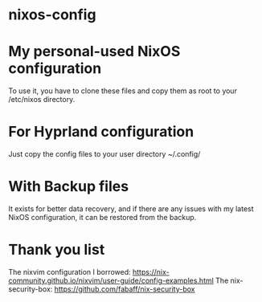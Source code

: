 # nixos-config
# My personal-used NixOS configuration

  To use it, you have to clone these files and copy them as root to your /etc/nixos directory.
  
# For Hyprland configuration
  
  Just copy the config files to your user directory ~/.config/

# With Backup files

  It exists for better data recovery, and if there are any issues with my latest NixOS configuration, it can be restored from the backup.

# Thank you list
  The nixvim configuration I borrowed: https://nix-community.github.io/nixvim/user-guide/config-examples.html
  The nix-security-box: https://github.com/fabaff/nix-security-box
